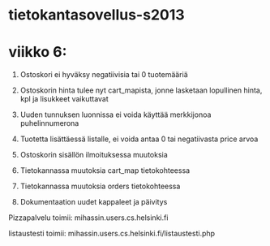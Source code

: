 tietokantasovellus-s2013
========================
viikko 6:
=========
1. Ostoskori ei hyväksy negatiivisia tai 0 tuotemääriä

2. Ostoskorin hinta tulee nyt cart_mapista, jonne lasketaan lopullinen hinta, kpl ja lisukkeet vaikuttavat

3. Uuden tunnuksen luonnissa ei voida käyttää merkkijonoa puhelinnumerona

4. Tuotetta lisättäessä listalle, ei voida antaa 0 tai negatiivasta price arvoa

5. Ostoskorin sisällön ilmoituksessa muutoksia 
 
6. Tietokannassa muutoksia cart_map tietokohteessa 

7. Tietokannassa muutoksia orders tietokohteessa

7. Dokumentaation uudet kappaleet ja päivitys

Pizzapalvelu toimii:
mihassin.users.cs.helsinki.fi

listaustesti toimii:
mihassin.users.cs.helsinki.fi/listaustesti.php
